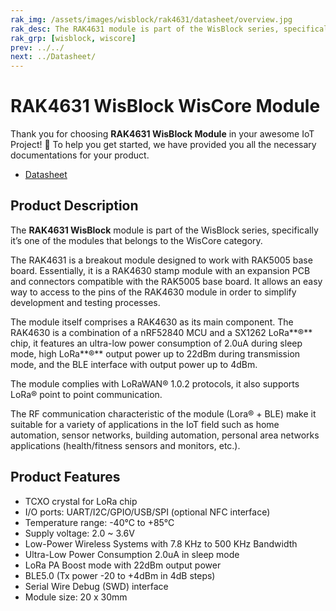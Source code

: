 ```yaml
---
rak_img: /assets/images/wisblock/rak4631/datasheet/overview.jpg
rak_desc: The RAK4631 module is part of the WisBlock series, specifically it’s one of the modules that belongs to the WisCore category. It is a breakout module designed to work with RAK5005 base board. Essentially, it is a RAK4630 stamp module with an expansion PCB and connectors compatible with the RAK5005 base board. It allows an easy way to access to the pins of the RAK4630 module in order to simplify development and testing processes.
rak_grp: [wisblock, wiscore]
prev: ../../
next: ../Datasheet/
---
```


# RAK4631 WisBlock WisCore Module

Thank you for choosing **RAK4631 WisBlock Module** in your awesome IoT Project! 🎉 To help you get started, we have provided you all the necessary documentations for your product.

* [Datasheet](../Datasheet/)

## Product Description

The **RAK4631 WisBlock** module is part of the WisBlock series, specifically it’s one of the modules that belongs to the WisCore category. 

The RAK4631 is a breakout module designed to work with RAK5005 base board. Essentially, it is a RAK4630 stamp module with an expansion PCB and connectors compatible with the RAK5005 base board. It allows an easy way to access to the pins of the RAK4630 module in order to simplify development and testing processes.

The module itself comprises a RAK4630 as its main component. The RAK4630 is a combination of a nRF52840 MCU and a SX1262 LoRa**®** chip, it features an ultra-low power consumption of 2.0uA during sleep mode, high LoRa**®** output power up to 22dBm during transmission mode, and the BLE interface with output power up to 4dBm.

The module complies with LoRaWAN® 1.0.2 protocols, it also supports LoRa® point to point communication.

The RF communication characteristic of the module (Lora® + BLE) make it suitable for a variety of applications in the IoT field such as home automation, sensor networks, building automation, personal area networks applications (health/fitness sensors and monitors, etc.).


## Product Features

- TCXO crystal for LoRa chip
- I/O ports: UART/I2C/GPIO/USB/SPI (optional NFC interface)
- Temperature range: -40°C to +85°C
- Supply voltage: 2.0 ~ 3.6V
- Low-Power Wireless Systems with 7.8 KHz to 500 KHz Bandwidth
- Ultra-Low Power Consumption 2.0uA in sleep mode
- LoRa PA Boost mode with 22dBm output power
- BLE5.0 (Tx power -20 to +4dBm in 4dB steps)
- Serial Wire Debug (SWD) interface
- Module size: 20 x 30mm
